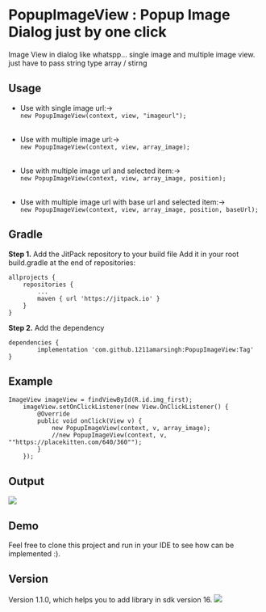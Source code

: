 # PopupImageView : Popup Image Dialog just by one click
Image View in dialog like whatspp... single image and multiple image view.
just have to pass string type array / stirng 

## Usage

*  Use with single image url:->    
    ```new PopupImageView(context, view, "imageurl");```<br><br>
    
*  Use with multiple image url:->    
    ```new PopupImageView(context, view, array_image);```<br><br>
    
*  Use with multiple image url and selected item:->    
    ```new PopupImageView(context, view, array_image, position);```<br><br>
    
*  Use with multiple image url with base url and selected item:->    
    ```new PopupImageView(context, view, array_image, position, baseUrl);```
    
    
## Gradle
**Step 1.** Add the JitPack repository to your build file
    Add it in your root build.gradle at the end of repositories:

    allprojects {
		repositories {
			...
			maven { url 'https://jitpack.io' }
		}
	}
**Step 2.** Add the dependency
    
    dependencies {
	        implementation 'com.github.1211amarsingh:PopupImageView:Tag'
	}

## Example
    ImageView imageView = findViewById(R.id.img_first);
        imageView.setOnClickListener(new View.OnClickListener() {
            @Override
            public void onClick(View v) {
                new PopupImageView(context, v, array_image);
                //new PopupImageView(context, v, ""https://placekitten.com/640/360"");
            }
        });

## Output 
![](https://github.com/1211amarsingh/PopupImageView/sample.gif)

## Demo
Feel free to clone this project and run in your IDE to see how can be implemented :).

## Version
Version 1.1.0, which helps you to add library in sdk version 16.
[![](https://jitpack.io/v/1211amarsingh/PopupImageView.svg)](https://jitpack.io/#1211amarsingh/PopupImageView)
